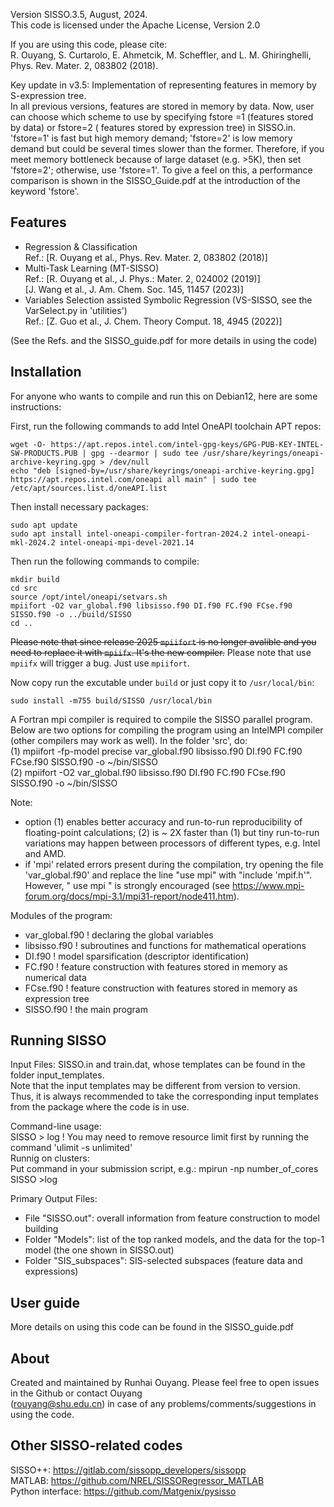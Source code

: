 Version SISSO.3.5, August, 2024.   
This code is licensed under the Apache License, Version 2.0  

If you are using this code, please cite:   
R. Ouyang, S. Curtarolo, E. Ahmetcik, M. Scheffler, and L. M. Ghiringhelli, Phys. Rev. Mater. 2, 083802 (2018).  

Key update in v3.5: Implementation of representing features in memory by S-expression tree.      
In all previous versions, features are stored in memory by data. Now, user can choose which scheme to use by specifying fstore =1 (features stored by data) or fstore=2 ( features stored by expression tree) in SISSO.in. 'fstore=1' is fast but high
memory demand; 'fstore=2' is low memory demand but could be several times slower than the former. Therefore, if you meet memory bottleneck because of large dataset (e.g. >5K), then set 'fstore=2'; otherwise, use 'fstore=1'. To give a feel on this, a performance comparison is shown in the SISSO_Guide.pdf at the introduction of the keyword 'fstore'.


Features   
--------
- Regression & Classification    
  Ref.: [R. Ouyang et al., Phys. Rev. Mater. 2, 083802 (2018)]   
- Multi-Task Learning (MT-SISSO)    
  Ref.: [R. Ouyang et al., J. Phys.: Mater. 2, 024002 (2019)]      
        [J. Wang et al., J. Am. Chem. Soc. 145, 11457 (2023)]  
- Variables Selection assisted Symbolic Regression (VS-SISSO, see the VarSelect.py in 'utilities')   
  Ref.: [Z. Guo et al., J. Chem. Theory Comput. 18, 4945 (2022)]

(See the Refs. and the SISSO_guide.pdf for more details in using the code)  


Installation
------------

For anyone who wants to compile and run this on Debian12, here are some instructions:

First, run the following commands to add Intel OneAPI toolchain APT repos:
```shell
wget -O- https://apt.repos.intel.com/intel-gpg-keys/GPG-PUB-KEY-INTEL-SW-PRODUCTS.PUB | gpg --dearmor | sudo tee /usr/share/keyrings/oneapi-archive-keyring.gpg > /dev/null
echo "deb [signed-by=/usr/share/keyrings/oneapi-archive-keyring.gpg] https://apt.repos.intel.com/oneapi all main" | sudo tee /etc/apt/sources.list.d/oneAPI.list
```

Then install necessary packages:
```shell
sudo apt update
sudo apt install intel-oneapi-compiler-fortran-2024.2 intel-oneapi-mkl-2024.2 intel-oneapi-mpi-devel-2021.14
```

Then run the following commands to compile:
```shell
mkdir build
cd src
source /opt/intel/oneapi/setvars.sh
mpiifort -O2 var_global.f90 libsisso.f90 DI.f90 FC.f90 FCse.f90 SISSO.f90 -o ../build/SISSO
cd ..
```
~~Please note that since release 2025 `mpiifort` is no longer avalible and you need to replace it with `mpiifx`.
It's the new compiler.~~
Please note that use `mpiifx` will trigger a bug. Just use `mpiifort`.

Now copy run the excutable under `build` or just copy it to `/usr/local/bin`:
```shell
sudo install -m755 build/SISSO /usr/local/bin
```

A Fortran mpi compiler is required to compile the SISSO parallel program. Below are two options for compiling the program using an IntelMPI compiler (other compilers may work as well). In the folder 'src', do:    
(1)  mpiifort -fp-model precise var_global.f90 libsisso.f90 DI.f90 FC.f90 FCse.f90 SISSO.f90 -o ~/bin/SISSO    
(2)  mpiifort -O2 var_global.f90 libsisso.f90 DI.f90 FC.f90 FCse.f90 SISSO.f90 -o ~/bin/SISSO    
  
Note:
- option (1) enables better accuracy and run-to-run reproducibility of floating-point calculations; (2) is ~ 2X faster 
  than (1) but tiny run-to-run variations may happen between processors of different types, e.g. Intel and AMD.   
- if 'mpi' related errors present during the compilation, try opening the file 'var_global.f90' and replace
  the line "use mpi" with "include 'mpif.h'". However, " use mpi " is strongly encouraged 
  (see https://www.mpi-forum.org/docs/mpi-3.1/mpi31-report/node411.htm).

Modules of the program:  
- var_global.f90     ! declaring the global variables
- libsisso.f90       ! subroutines and functions for mathematical operations
- DI.f90             ! model sparsification (descriptor identification)
- FC.f90             ! feature construction with features stored in memory as numerical data
- FCse.f90           ! feature construction with features stored in memory as expression tree
- SISSO.f90          ! the main program


Running SISSO
-------------
Input Files: SISSO.in and train.dat, whose templates can be found in the folder input_templates.  
Note that the input templates may be different from version to version. Thus, it is always recommended to take the corresponding input templates from the package where the code is in use.

Command-line usage:   
 SISSO > log  ! You may need to remove resource limit first by running the command 'ulimit -s unlimited'  
Runnig on clusters:     
Put command in your submission script, e.g.: mpirun -np number_of_cores SISSO >log    

Primary Output Files: 
- File "SISSO.out": overall information from feature construction to model building
- Folder "Models": list of the top ranked models, and the data for the top-1 model (the one shown in SISSO.out)
- Folder "SIS_subspaces": SIS-selected subspaces (feature data and expressions)


User guide
----------
More details on using this code can be found in the SISSO_guide.pdf


About
------
Created and maintained by Runhai Ouyang. Please feel free to open issues in the Github or contact Ouyang  
(rouyang@shu.edu.cn) in case of any problems/comments/suggestions in using the code. 


Other SISSO-related codes
-------------------------
SISSO++: https://gitlab.com/sissopp_developers/sissopp    
MATLAB: https://github.com/NREL/SISSORegressor_MATLAB  
Python interface: https://github.com/Matgenix/pysisso  


